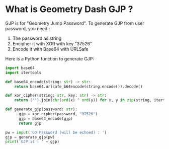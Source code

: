 # What is Geometry Dash GJP ?

GJP is for "Geometry Jump Password".
To generate GJP from user password, you need :
 1. The password as string
 2. Encipher it with XOR with key "37526"
 3. Encode it with Base64 with URLSafe

Here is a Python function to generate GJP:
```python
import base64
import itertools

def base64_encode(string: str) -> str:
    return base64.urlsafe_b64encode(string.encode()).decode()

def xor_cipher(string: str, key: str) -> str:
    return ("").join(chr(ord(x) ^ ord(y)) for x, y in zip(string, itertools.cycle(key)))

def generate_gjp(password: str):
	  gjp = xor_cipher(password, "37526")
	  gjp = base64_encode(gjp)
	  return gjp

pw = input('GD Password (will be echoed) : ')
gjp = generate_gjp(pw)
print('GJP is : ' + gjp)
```
